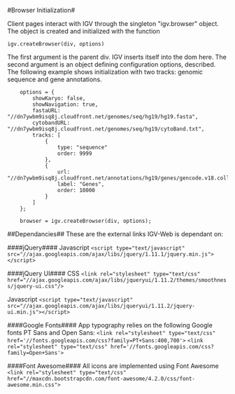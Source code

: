 <!-- Note: This document is written in "markdown".  Please respect the markdown conventions (http://daringfireball.net/projects/markdown/) when editig. -->


#Browser Initialization#

Client pages interact with IGV through the singleton "igv.browser" object.  The object is created and initialized with the function

    igv.createBrowser(div, options)

The first argument is the parent div. IGV  inserts itself into the dom here. The second argument is an object
defining  configuration options, described.  The following example shows initialization with two tracks:  genomic sequence and gene annotations.

        options = {
            showKaryo: false,
            showNavigation: true,
            fastaURL: "//dn7ywbm9isq8j.cloudfront.net/genomes/seq/hg19/hg19.fasta",
            cytobandURL: "//dn7ywbm9isq8j.cloudfront.net/genomes/seq/hg19/cytoBand.txt",
            tracks: [
                {
                    type: "sequence"
                    order: 9999
                },
                {
                    url: "//dn7ywbm9isq8j.cloudfront.net/annotations/hg19/genes/gencode.v18.collapsed.bed",
                    label: "Genes",
                    order: 10000
                }
            ]
        };

        browser = igv.createBrowser(div, options);


##Dependancies##
These are the external links IGV-Web is dependant on:

####jQuery####
Javascript
`<script type="text/javascript" src="//ajax.googleapis.com/ajax/libs/jquery/1.11.1/jquery.min.js"></script>`

####jQuery UI####
CSS
`<link rel="stylesheet" type="text/css" href="//ajax.googleapis.com/ajax/libs/jqueryui/1.11.2/themes/smoothness/jquery-ui.css"/>`

Javascript
`<script type="text/javascript" src="//ajax.googleapis.com/ajax/libs/jqueryui/1.11.2/jquery-ui.min.js"></script>`

####Google Fonts####
App typography relies on the following Google fonts PT Sans and Open Sans:
`<link rel="stylesheet" type="text/css" href='//fonts.googleapis.com/css?family=PT+Sans:400,700'>`
 `<link rel="stylesheet" type="text/css" href='//fonts.googleapis.com/css?family=Open+Sans'>`

####Font Awesome####
All icons are implemented using Font Awesome
`<link rel="stylesheet" type="text/css" href="//maxcdn.bootstrapcdn.com/font-awesome/4.2.0/css/font-awesome.min.css">`


